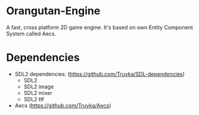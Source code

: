 # Orangutan-Engine
A fast, cross platform 2D game engine. It's based on own Entity Component System called Aecs.

# Dependencies
- SDL2 dependencies: (https://github.com/Truyka/SDL-dependencies)
  - SDL2 
  - SDL2 image
  - SDL2 mixer
  - SDL2 ttf
- Aecs (https://github.com/Truyka/Aecs)
